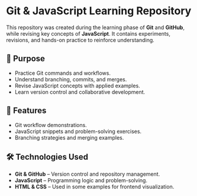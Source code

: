 # Git & JavaScript Learning Repository

This repository was created during the learning phase of **Git** and **GitHub**, while revising key concepts of **JavaScript**. It contains experiments, revisions, and hands-on practice to reinforce understanding.

## 📌 Purpose
- Practice Git commands and workflows.
- Understand branching, commits, and merges.
- Revise JavaScript concepts with applied examples.
- Learn version control and collaborative development.

## 🚀 Features
- Git workflow demonstrations.
- JavaScript snippets and problem-solving exercises.
- Branching strategies and merging examples.

## 🛠️ Technologies Used
- **Git & GitHub** – Version control and repository management.
- **JavaScript** – Programming logic and problem-solving.
- **HTML & CSS** – Used in some examples for frontend visualization.
